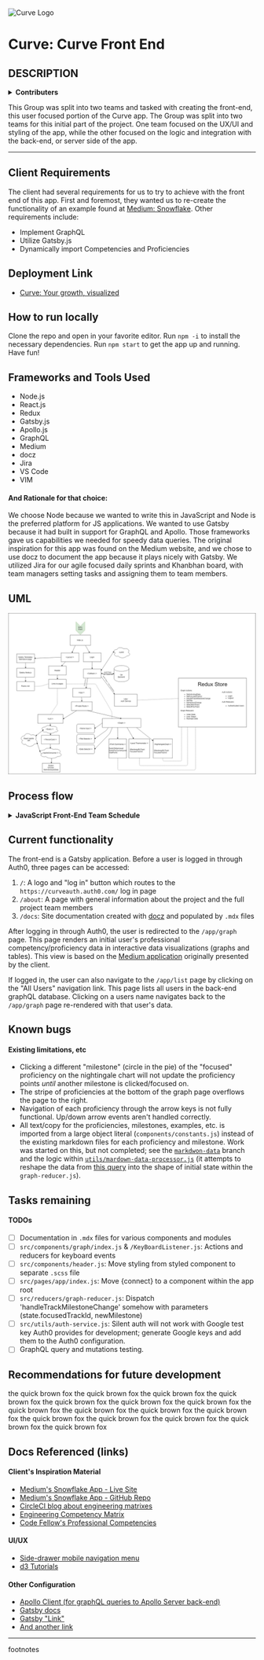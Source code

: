 <br>

![Curve Logo](https://github.com/CodeFellows-Curve/project-resources/blob/master/assets/logoSnip.JPG)

# Curve: Curve Front End

## DESCRIPTION

<details>
  <summary><b>Contributers</b></summary>
    <ul>
      <li>Vanessa Wei</li>
      <li>Spencer Hirata</li>
      <li>Joseph Wolfe</li>
      <li>Jon Gentry</li>
      <li>Gregory Dukes</li>
      <li>Cory Henderson</li>
      <li>Chris Merrit</li>
      <li>Billy Bunn</li>
      <li>Alex White</li>
      <li>Aaron Ferris</li>
    </ul>
</details>

This Group was split into two teams and tasked with creating the front-end, this user focused portion of the Curve app. The Group was split into two teams for this initial part of the project. One team focused on the UX/UI and styling of the app, while the other focused on the logic and integration with the back-end, or server side of the app.

---

## Client Requirements

The client had several requirements for us to try to achieve with the front end of this app. First and foremost, they wanted us to re-create the functionality of an example found at [Medium: Snowflake](https://snowflake.medium.com). Other requirements include:

- Implement GraphQL
- Utilize Gatsby.js
- Dynamically import Competencies and Proficiencies

## Deployment Link

- [Curve: Your growth, visualized](https://codefellows-curve.netlify.com)

## How to run locally

Clone the repo and open in your favorite editor. Run `npm -i` to install the necessary dependencies. Run `npm start` to get the app up and running. Have fun!

## Frameworks and Tools Used

- Node.js
- React.js
- Redux
- Gatsby.js
- Apollo.js
- GraphQL
- Medium
- docz
- Jira
- VS Code
- VIM

#### And Rationale for that choice:

We choose Node because we wanted to write this in JavaScript and Node is the preferred platform for JS applications. We wanted to use Gatsby because it had built in support for GraphQL and Apollo. Those frameworks gave us capabilities we needed for speedy data queries. The original inspiration for this app was found on the Medium website, and we chose to use docz to document the app because it plays nicely with Gatsby. We utilized Jira for our agile focused daily sprints and Khanbhan board, with team managers setting tasks and assigning them to team members.

## UML

![frontEnd UML](https://github.com/CodeFellows-Curve/curve-front-end/blob/staging/team-pics/CurveFrontEnd.jpg)

## Process flow

<details>
  <summary><b>JavaScript Front-End Team Schedule</b></summary>
    <ul>
      <li><b>9:00am–9:30am</b>: Meet up for internal team plan of the day.</li>
      <li><b>9:30am–10:00am</b>: Standup meeting with integration team.</li>
      <li><b>10:00am–12:00pm</b>: Work on features.</li>
      <li><b>12:00pm–1:00pm</b>: Break for lunch as needed.</li>
      <li><b>1:00pm–4:00pm</b>: Continue work.</li>
      <li><b>4:00pm–4:30pm</b>: Standup meeting.</li>
      <li><b>4:30pm–5:00pm</b>: Continue work.</li>
      <li><b>5:00pm–5:30pm</b>: Scrum of Scrums.</li>
      <li><b>5:30pm</b>: Optionally work individually on feature branches.</li>
  </ul>
  </details>

## Current functionality

The front-end is a Gatsby application. Before a user is logged in through Auth0, three pages can be accessed:

1. `/`: A logo and "log in" button which routes to the `https://curveauth.auth0.com/` log in page
2. `/about`: A page with general information about the project and the full project team members
3. `/docs`: Site documentation created with [docz](https://www.docz.site/) and populated by `.mdx` files

After logging in through Auth0, the user is redirected to the `/app/graph` page. This page renders an initial user's professional competency/proficiency data in interactive data visualizations (graphs and tables). This view is based on the [Medium application](https://snowflake.medium.com) originally presented by the client.

If logged in, the user can also navigate to the `/app/list` page by clicking on the "All Users" navigation link. This page lists all users in the back-end graphQL database. Clicking on a users name navigates back to the `/app/graph` page re-rendered with that user's data.

## Known bugs

#### Existing limitations, etc

- Clicking a different "milestone" (circle in the pie) of the "focused" proficiency on the nightingale chart will not update the proficiency points _until_ another milestone is clicked/focused on.
- The stripe of proficiencies at the bottom of the graph page overflows the page to the right.
- Navigation of each proficiency through the arrow keys is not fully functional. Up/down arrow events aren't handled correctly.
- All text/copy for the proficiencies, milestones, examples, etc. is imported from a large object literal (`components/constants.js`) instead of the existing markdown files for each proficiency and milestone. Work was started on this, but not completed; see the [`markdwon-data`](https://github.com/CodeFellows-Curve/curve-front-end/tree/markdown-data) branch and the logic within [`utils/mardown-data-processor.js`](https://github.com/CodeFellows-Curve/curve-front-end/blob/markdown-data/src/utils/markdown-data-processor.js) (it attempts to reshape the data from [this query](https://cfcurve.azurewebsites.net/graphql/?query=%7B%0A%20%20individual(name%3A%20%22Hannah%22)%20%7B%0A%20%20%20%20name%0A%20%20%20%20review%20%7B%0A%20%20%20%20%20%20category%20%7B%0A%20%20%20%20%20%20%20%20categoryName%0A%20%20%20%20%20%20%20%20overallScore%0A%20%20%20%20%20%20%20%20subcategory%20%7B%0A%20%20%20%20%20%20%20%20%20%20subCategoryName%0A%20%20%20%20%20%20%20%20%20%20score%0A%20%20%20%20%20%20%20%20%7D%0A%20%20%20%20%20%20%7D%0A%20%20%20%20%7D%0A%20%20%7D%0A%7D%0A) into the shape of initial state within the `graph-reducer.js`).

## Tasks remaining

#### TODOs

- [ ] Documentation in `.mdx` files for various components and modules
- [ ] `src/components/graph/index.js` & `/KeyBoardListener.js`: Actions and reducers for keyboard events
- [ ] `src/components/header.js`: Move styling from styled component to separate `.scss` file
- [ ] `src/pages/app/index.js`: Move {connect} to a component within the app root
- [ ] `src/reducers/graph-reducer.js`: Dispatch 'handleTrackMilestoneChange' somehow with parameters (state.focusedTrackId, newMilestone)
- [ ] `src/utils/auth-service.js`: Silent auth will not work with Google test key Auth0 provides for development; generate Google keys and add them to the Auth0 configuration.
- [ ] GraphQL query and mutations testing.

## Recommendations for future development

the quick brown fox the quick brown fox the quick brown fox the quick brown fox the quick brown fox the quick brown fox the quick brown fox the quick brown fox the quick brown fox the quick brown fox the quick brown fox the quick brown fox the quick brown fox the quick brown fox the quick brown fox the quick brown fox

## Docs Referenced (links)

#### Client's Inspiration Material
- [Medium's Snowflake App - Live Site](https://snowflake.medium.com/)
- [Medium's Snowflake App - GitHub Repo](https://github.com/Medium/snowflake)
- [CircleCI blog about engineering matrixes](https://circleci.com/blog/why-we-re-designed-our-engineering-career-paths-at-circleci/)
- [Engineering Competency Matrix](https://docs.google.com/spreadsheets/d/131XZCEb8LoXqy79WWrhCX4sBnGhCM1nAIz4feFZJsEo/edit#gid=0)
- [Code Fellow's Professional Competencies](https://codefellows.github.io/common_curriculum/career_coaching/Professional_Competencies)


#### UI/UX
- [Side-drawer mobile navigation menu](https://medium.com/@heyoka/responsive-pure-css-off-canvas-hamburger-menu-aebc8d11d793)
- [d3 Tutorials](https://scrimba.com/g/gd3js)


#### Other Configuration 
- [Apollo Client (for graphQL queries to Apollo Server back-end)](https://www.apollographql.com/docs/react/)
- [Gatsby docs](https://www.gatsbyjs.org/docs/)
- [Gatsby "Link"](https://www.gatsbyjs.org/docs/gatsby-link/)
- [And another link](http://someurl.link)

<!-- ##### SUB HEADERS -->
<!--
 xof nworb kciuq eht xof nworb kciuq eht xof nworb kciuq eht xof nworb kciuq eht xof nworb kciuq eht xof nworb kciuq eht xof nworb kciuq eht xof nworb kciuq eht xof nworb kciuq eht xof nworb kciuq eht xof nworb kciuq eht xof nworb kciuq eht xof nworb kciuq eht
-->

---

footnotes

<!-- Lengthy lists of things? Use: -->
<!--
<details>
  <summary><b>List Title</b></summary>
    <ul>
      <li></li>
      <li></li>
      <li></li>
      <li></li>
    </ul>
</details>
 -->

<!-- Endpoints? Methods? Arguments? Can use: -->
<!--
| Method | Use | Big O Time | Big O Space | IN | OUT |
| :----------- | :----------- | :-------------: | :-------------: | :-----------: | :-----------: |
| Method | desc | O(n) | O(n) | DICT | LIST |
 -->
